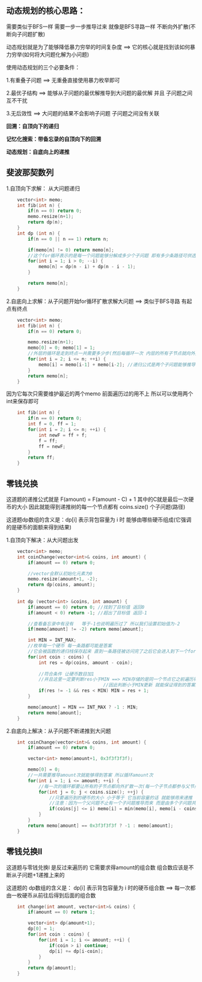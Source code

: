 

## 动态规划的核心思路：

需要类似于BFS一样  需要一步一步推导过来  就像是BFS寻路一样  不断向外扩散(不断向子问题扩散)

动态规划就是为了能够降低暴力穷举的时间复杂度  ==>  它的核心就是找到该如何暴力穷举(如何将大问题化解为小问题) 

使用动态规划的三个必要条件：

1.有重叠子问题 ==> 无重叠直接使用暴力枚举即可

2.最优子结构 ==> 能够从子问题的最优解推导到大问题的最优解  并且 子问题之间互不干扰

3.无后效性 ==>  大问题的结果不会影响子问题   子问题之间没有关联



**回溯：自顶向下的递归**

**记忆化搜索：带备忘录的自顶向下的回溯**   

**动态规划：自底向上的递推**



## 斐波那契数列

1.自顶向下求解： 从大问题递归

```c++
    vector<int> memo;
    int fib(int n) {
        if(n == 0) return 0;
        memo.resize(n+1);
        return dp(n);
    }
    int dp (int n) {
        if(n == 0 || n == 1) return n;

        if(memo[n] != 0) return memo[n];
        //这个for循环表示的是每一个问题能够分解成多少个子问题 即有多少条路径可供选择
        for(int i = 1; i > 0; --i) {
            memo[n] = dp(n - i) + dp(n - i - 1);
        }

        return memo[n];
    }
```



2.自底向上求解：从子问题开始for循环扩散求解大问题 ==> 类似于BFS寻路 有起点有终点

```c++
    vector<int> memo;
    int fib(int n) {
        if(n == 0) return 0;

        memo.resize(n+1);
        memo[0] = 0; memo[1] = 1;
        //外层的循环是走到终点一共需要多少步(然后每循环一次 内层的所有子节点就向外扩散一次)
        for(int i = 2; i <= n; ++i) {
            memo[i] = memo[i-1] + memo[i-2]; //递归公式是两个子问题能够推导一个父问题
        }
        return memo[n];
    }
```

因为它每次只需要维护最近的两个memo  前面遍历过的用不上  所以可以使用两个int来保存即可

```c++
    int fib(int n) {
        if(n == 0) return 0;
        int f = 0, ff = 1;
        for(int i = 2; i <= n; ++i) {
            int newF = ff + f;
            f = ff;
            ff = newF;
        }
        return ff;
    }
```



## 零钱兑换

这道题的递推公式就是 F(amount) = F(amount - C) + 1   其中的C就是最后一次硬币的大小   因此就能得到递推树的每一个节点都有 coins.size() 个子问题(路径)

这道题dp数组的含义是：dp[i] 表示背包容量为 i 时  能够由哪些硬币组成(它强调的是硬币的面额来得到结果) 

1.自顶向下解决：从大问题出发

```c++
    vector<int> memo;
    int coinChange(vector<int>& coins, int amount) {
        if(amount == 0) return 0;

        //vector会默认初始化元素为0
        memo.resize(amount+1, -2);
        return dp(coins, amount);
    }
    
    int dp (vector<int> &coins, int amount) {
        if(amount == 0) return 0; //找到了目标值 返回0
        if(amount < 0) return -1; //超出了目标值 返回-1

        //查看备忘录中有没有   等于-1也说明遍历过了 所以我们设置初始值为-2
        if(memo[amount] != -2) return memo[amount];

        int MIN = INT_MAX;
        //枚举每一个硬币 每一条路都可能是答案
        //它会被函数的递归栈保存起来 直到一条路径被访问完了之后它会进入到下一个for循环 
        for(int coin : coins) {
            int res = dp(coins, amount - coin);
            
            //符合条件 让硬币数目加1
            //并且这里一定要判断res小于MIN ==> MIN存储的是同一个节点它之前遍历得到的结果
                                    //因此判断小于MIN更新 就能保证得到的答案是遍历完所有路径后最小的那个
            if(res != -1 && res < MIN) MIN = res + 1;
        }

        memo[amount] = MIN == INT_MAX ? -1 : MIN;
        return memo[amount];
    }
```



2.自底向上解决：从子问题不断递推到大问题

```c++
    int coinChange(vector<int>& coins, int amount) {
        if(amount == 0) return 0;

        vector<int> memo(amount+1, 0x3f3f3f3f);

        memo[0] = 0;
        //一共需要推导amount次就能够得到答案 所以循环amount次
        for(int i = 1; i <= amount; ++i) {
            //每一次的循环都要让所有的子节点都向外扩散一次(每一个子节点都参与父节点的推导)
            for(int j = 0; j < coins.size(); ++j) {
                //只要遍历到的硬币的大小 小于等于 它当前容量的话 就能够用来递推
                //注意：因为一个父问题不止有一个子问题推导而来 而是由多个子问题共同推导得出 因此要去
                if(coins[j] <= i) memo[i] = min(memo[i], memo[i - coins[j]] + 1);
            }
        }
        return memo[amount] == 0x3f3f3f3f ? -1 : memo[amount];
    }
```





## 零钱兑换ll

这道题与零钱兑换l 是反过来遍历的   它需要求得amount的组合数   组合数应该是不断从子问题+1递推上来的     

这道题的 dp数组的含义是： dp[i]  表示背包容量为 i 时的硬币组合数 ==>  每一次都由一枚硬币从前往后得到后面的组合数

```c++
    int change(int amount, vector<int>& coins) {
        if(amount == 0) return 1;

        vector<int> dp(amount+1);
        dp[0] = 1;
        for(int coin : coins) {
            for(int i = 1; i <= amount; ++i) {
                if(coin > i) continue;
                dp[i] += dp[i-coin];
            }
        }
        return dp[amount];
    }
```

